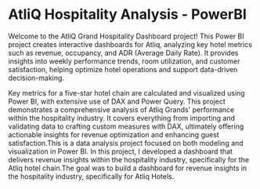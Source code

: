 # AtliQ Hospitality Analysis - PowerBI

Welcome to the AtliQ Grand Hospitality Dashboard project! This Power BI project creates interactive dashboards for Atliq, analyzing key hotel metrics such as revenue, occupancy, and ADR (Average Daily Rate). It provides insights into weekly performance trends, room utilization, and customer satisfaction, helping optimize hotel operations and support data-driven decision-making.

Key metrics for a five-star hotel chain are calculated and visualized using Power BI, with extensive use of DAX and Power Query. This project demonstrates a comprehensive analysis of Atliq Grands' performance within the hospitality industry. It covers everything from importing and validating data to crafting custom measures with DAX, ultimately offering actionable insights for revenue optimization and enhancing guest satisfaction.This is a data analysis project focused on both modeling and visualization in Power BI. In this project, I developed a dashboard that delivers revenue insights within the hospitality industry, specifically for the Atliq hotel chain.The goal was to build a dashboard for revenue insights in the hospitality industry, specifically for Atliq Hotels.
